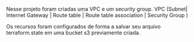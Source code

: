 Nesse projeto foram criadas uma VPC e um security group.
VPC (Subnet| Internet Gateway | Route table | Route table association | Security Group )

Os recursos foram configurados de forma a salvar seu arquivo terraform.state em uma bucket s3 previamente criada.
